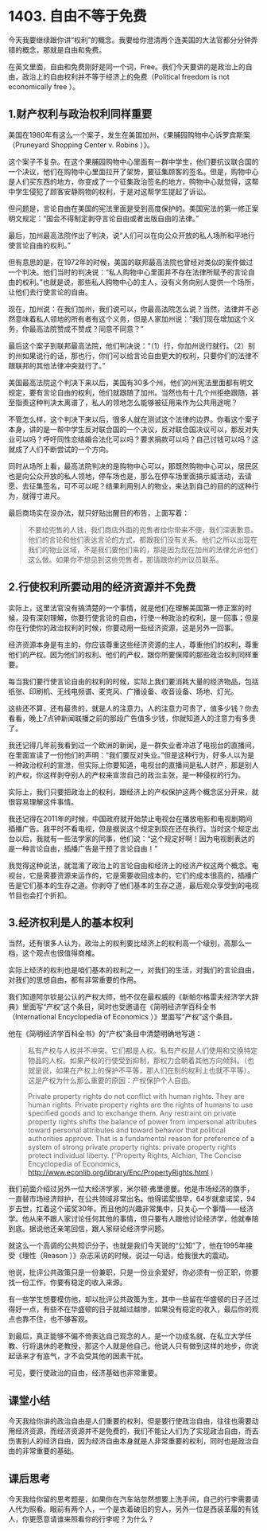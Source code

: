 # 1403. 自由不等于免费
今天我要继续跟你讲“权利”的概念。我要给你澄清两个连美国的大法官都分分钟弄错的概念，那就是自由和免费。

在英文里面，自由和免费刚好是同一个词，Free。我们今天要讲的是政治上的自由，政治上的自由权利并不等于经济上的免费（Political freedom is not economically free ）。

## 1.财产权利与政治权利同样重要
美国在1980年有这么一个案子，发生在美国加州，《果脯园购物中心诉罗宾斯案（Pruneyard Shopping Center v. Robins ）》。

这个案子不复杂。在这个果脯园购物中心里面有一群中学生，他们要抗议联合国的一个决议，他们在购物中心里面拉开了架势，要征集顾客的签名。但是，购物中心是人们买东西的地方，你变成了一个征集政治签名的地方，购物中心就觉得，这帮中学生侵犯了顾客安静购物的权利，于是对这帮学生提起了诉讼。

但问题是，言论自由在美国的宪法里面是受到高度保护的。美国宪法的第一修正案明文规定：“国会不得制定剥夺言论自由或者出版自由的法律。”

最后，加州最高法院作出了判决，说“人们可以在向公众开放的私人场所和平地行使言论自由的权利。”

但有意思的是，在1972年的时候，美国的联邦最高法院也曾经对类似的案件做过一个判决。他们当时的判决说：“私人购物中心里面并不存在法律所赋予的言论自由的权利。”也就是说，那些私人购物中心的主人，没有义务向别人提供一个场所，让他们去行使言论的自由。

现在，加州说：在我们加州，我们说可以，你最高法院怎么说？当然，法律并不必然意味着私人领地的所有者有这个义务，但是人家加州说：“我们现在增加这个义务，你最高法院赞成不赞成？同意不同意？”

最后这个案子到联邦最高法院，他们判决说：“（1）行，你加州说行就行。（2）别的州如果说行的话，那也行，你们可以给言论自由更大的权利，只要你们的法律不跟联邦的其他法律冲突就行了。”

美国最高法院这个判决下来以后，美国有30多个州，他们的州宪法里面都有明文规定，要有言论自由的权利，他们就跟随了加州。当然也有十几个州拒绝跟随，甚至指责这种判决太离谱了，私人的领地怎么能够被征用来作为公共用途呢？

不管怎么样，这个判决下来以后，很多人就在测试这个法律的边界。你看这个案子本身，讲的是一帮中学生反对联合国的一个决议，反对联合国决议可以，那反对失业可以吗？呼吁同性恋结婚合法化可以吗？要求捐款可以吗？自己讨钱可以吗？这就成了人们不断尝试的一个方向。

同时从场所上看，最高法院判决的是购物中心可以，那既然购物中心可以，居民区也是向公众开放的私人领地，停车场也是，那么在停车场里面搞示威活动，去请愿、去征集签名，可不可以呢？结果利用别人的物业，来达到自己的目的的这种行为，就得寸进尺。

最后商场实在没办法，就只好贴出醒目的布告，上面写着：

> 不要给兜售的人钱，我们商店外面的兜售者给你带来不便，我们深表歉意。他们的言论和他们表达言论的方式，都跟我们没有关系。他们之所以出现在我们的物业区域，不是我们要他们来的，那是因为现在加州的法律允许他们这么做。如果你不想见到这些兜售者，那请跟你的州议员联系。
 
## 2.行使权利所要动用的经济资源并不免费
实际上，这里法官没有搞清楚的一个事情，就是他们在理解美国第一修正案的时候，没有深刻理解，你要行使言论的自由，行使一种政治的权利，是一回事；但是你在行使你的政治权利的时候，你要动用一些经济资源，这是另外一回事。

经济资源本身是有主的，你应该尊重这些经济资源的主人，尊重他们的权利，尊重他们的产权。因为他们的权利、他们的产权，跟你所要保障的那些政治权利同样重要。

每当我们要行使言论自由的权利的时候，实际上我们要消耗大量的经济物品，包括纸张、印刷机、无线电频谱、麦克风、广播设备、收音设备、场地、灯光。

这些还不算，还有最贵的，就是人的注意力。人的注意力可贵了，值多少钱？你去看看，晚上7点钟新闻联播之前的那段广告值多少钱，你就知道人的注意力有多贵了。

我还记得几年前我看到过一个欧洲的新闻，是一群失业者冲进了电视台的直播间，在里面宣读了一份他们的声明：“我们要反对失业。”但是这种行为，好多人以为是一种政治权利的宣泄，但实际上你要知道，电视台的直播间是私人财产，那是别人的产权，你这样剥夺别人的产权来宣泄自己的政治主张，是一种侵权的行为。

实际上，我们只要把政治上的权利，跟经济上的产权保护这两个概念区分开来，就很容易理解这件事情。

我还记得在2011年的时候，中国政府就开始禁止电视台在播放电影和电视剧期间插播广告。我平时不看电视，但是据说这个规定到现在还在执行。当时这个规定出台以后，我就有一些法学家的同事，他们说：“这个规定好啊！因为电视剧表达的是一种言论自由，插播广告是干预了言论自由！”

我觉得这种说法，就混淆了政治上的言论自由和经济上的经济产权这两个概念。电视台，它是需要资源来运作的，它是需要收回成本的，它们的成本很高的，插播广告是它们基本的生存之道。你剥夺了他们基本的生存之道，最后观众享受到的电视节目也会打个折扣。

## 3.经济权利是人的基本权利
当然，还有很多人认为，政治上的权利要比经济上的权利高一个级别，高那么一档，这个观点也很值得商榷。

实际上经济的权利也是咱们基本的权利之一，对我们的生活，对我们的言论自由，对我们的思想自由，都有非常重要的作用。

我们知道阿尔钦是公认的产权大师，他不仅在最权威的《新帕尔格雷夫经济学大辞典》里面写“产权”这个条目，同时也受邀请在《简明经济学百科全书（International Encyclopedia of Economics ）》里面写“产权”这个条目。

他在《简明经济学百科全书》的“产权”条目中清楚明确地写道：

> 私有产权与人权并不冲突。它们都是人权。私有产权是人们使用和交换特定物品的人权。如果产权的行使受到抑制，那权力会朝着其他方向倾斜。（也就是说，如果在产权上的保护不平等，那人们在别的权利上也就不平等）。这是产权为什么那么重要的原因：产权保护个人自由。
> 
> Private property rights do not conflict with human rights. They are human rights. Private property rights are the rights of humans to use specified goods and to exchange them. Any restraint on private property rights shifts the balance of power from impersonal attributes toward personal attributes and toward behavior that political authorities approve. That is a fundamental reason for preference of a system of strong private property rights: private property rights protect individual liberty. (“Property Rights, Alchian, The Concise Encyclopedia of Economics, http://www.econlib.org/library/Enc/PropertyRights.html )

我们前面介绍过另外一位大经济学家，米尔顿·弗里德曼。他是市场经济的旗手，一直替市场经济辩护，在公共领域非常出名。他得诺奖很早，64岁就拿诺奖，94岁去世，扛着这个诺奖30年。而且他的兴趣非常集中，只关心一个事情——经济学。他从来不跟人家讨论任何其他的事情，但只要有人跟他讨论经济学，他就奉陪到底。据说他还亲笔回信，跟人家辩论经济学问题。

就这么一个高调的公共知识分子，也就是我们今天说的“公知”了，他在1995年接受《理性（Reason ）》杂志采访的时候，说过一句话，给我很大的震动。

他说，批评公共政策只是一份兼职，只是一份业余爱好，你必须有一份正职，你要找一份工作，你要有稳定的收入来源。

有一些学生想要模仿他，却以批评公共政策为生，其中一些留在华盛顿的日子还过得好一点，有些不在华盛顿的日子就越过越惨，如果没有稳定的收入，最后你的观点也靠不住，也不够客观。

到最后，真正能够不偏不倚表达自己观念的人，是一个功成名就、在私立大学任教、行将退休的老教授，那这个人就是他自己。他说人只有做到这样的地步，你说起话来才有底气，才不会受其他的因素干扰。

可见，要行使政治的自由，经济基础也非常重要。

## 课堂小结
今天我给你讲的政治自由是人们重要的权利，但是要行使政治自由，往往也需要动用经济资源，而经济资源并不是免费的，我们不能让人们为了实现政治自由，而去伤害别人的经济自由，因为经济自由本身就是人非常重要的权利，同时也是政治自由的非常重要的基础。
## 课后思考
今天我给你留的思考题是，如果你在汽车站忽然想要上洗手间，自己的行李需要请人代为照看。眼前有两个人，一个是衣着破旧的穷人，另外一位是西装革履的有钱人，你更愿意请谁来照看你的行李呢？为什么？
